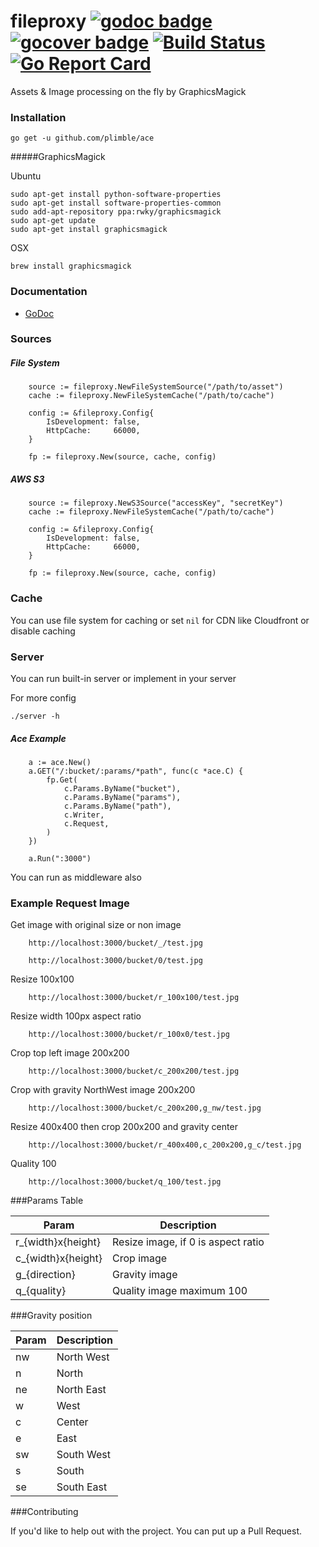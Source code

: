 fileproxy [![godoc badge](http://godoc.org/github.com/plimble/fileproxy?status.png)](http://godoc.org/github.com/plimble/fileproxy)   [![gocover badge](http://gocover.io/_badge/github.com/plimble/fileproxy?t=2)](http://gocover.io/github.com/plimble/fileproxy) [![Build Status](https://api.travis-ci.org/plimble/fileproxy.svg?branch=master&t=2)](https://travis-ci.org/plimble/fileproxy) [![Go Report Card](http://goreportcard.com/badge/plimble/fileproxy?t=2)](http:/goreportcard.com/report/plimble/fileproxy)
=========

Assets & Image processing on the fly by GraphicsMagick

### Installation
`go get -u github.com/plimble/ace`

#####GraphicsMagick

Ubuntu
```shell
sudo apt-get install python-software-properties
sudo apt-get install software-properties-common
sudo add-apt-repository ppa:rwky/graphicsmagick
sudo apt-get update
sudo apt-get install graphicsmagick
```

OSX
```
brew install graphicsmagick
```

### Documentation
 - [GoDoc](http://godoc.org/github.com/plimble/fileproxy)

### Sources

##### File System

```
	source := fileproxy.NewFileSystemSource("/path/to/asset")
	cache := fileproxy.NewFileSystemCache("/path/to/cache")

	config := &fileproxy.Config{
		IsDevelopment: false,
		HttpCache:     66000,
	}

	fp := fileproxy.New(source, cache, config)
```

##### AWS S3

```
	source := fileproxy.NewS3Source("accessKey", "secretKey")
	cache := fileproxy.NewFileSystemCache("/path/to/cache")

	config := &fileproxy.Config{
		IsDevelopment: false,
		HttpCache:     66000,
	}

	fp := fileproxy.New(source, cache, config)
```

### Cache

You can use file system for caching or set `nil` for CDN like Cloudfront or disable caching


### Server

You can run built-in server or implement in your server

For more config

```
./server -h
```

##### Ace Example

```
	a := ace.New()
	a.GET("/:bucket/:params/*path", func(c *ace.C) {
		fp.Get(
			c.Params.ByName("bucket"),
			c.Params.ByName("params"),
			c.Params.ByName("path"),
			c.Writer,
			c.Request,
		)
	})

	a.Run(":3000")
```

You can run as middleware also

### Example Request Image
Get image with original size or non image

```
	http://localhost:3000/bucket/_/test.jpg
```

```
	http://localhost:3000/bucket/0/test.jpg
```

Resize 100x100

```
	http://localhost:3000/bucket/r_100x100/test.jpg
```

Resize width 100px aspect ratio

```
	http://localhost:3000/bucket/r_100x0/test.jpg
```

Crop top left image 200x200

```
	http://localhost:3000/bucket/c_200x200/test.jpg
```

Crop with gravity NorthWest image 200x200

```
	http://localhost:3000/bucket/c_200x200,g_nw/test.jpg
```

Resize 400x400 then crop 200x200 and gravity center

```
	http://localhost:3000/bucket/r_400x400,c_200x200,g_c/test.jpg
```

Quality 100

```
	http://localhost:3000/bucket/q_100/test.jpg
```

###Params Table

| Param               | Description                            |
|---------------------|----------------------------------------|
| r_{width}x{height}  | Resize image, if 0 is aspect ratio     |
| c_{width}x{height}  | Crop image                             |
| g_{direction}       | Gravity image                          |
| q_{quality}         | Quality image maximum 100              |

###Gravity position

| Param | Description                            |
|-------|----------------------------------------|
| nw    | North West                             |
| n     | North                                  |
| ne    | North East                             |
| w     | West                                   |
| c     | Center                                 |
| e     | East                                   |
| sw    | South West                             |
| s     | South                                  |
| se    | South East                             |


###Contributing

If you'd like to help out with the project. You can put up a Pull Request.

